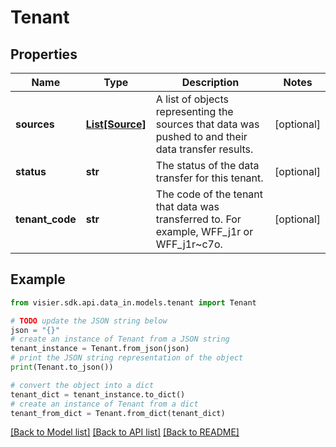 # Tenant


## Properties

Name | Type | Description | Notes
------------ | ------------- | ------------- | -------------
**sources** | [**List[Source]**](Source.md) | A list of objects representing the sources that data was pushed to and their data transfer results. | [optional] 
**status** | **str** | The status of the data transfer for this tenant. | [optional] 
**tenant_code** | **str** | The code of the tenant that data was transferred to. For example, WFF_j1r or WFF_j1r~c7o. | [optional] 

## Example

```python
from visier.sdk.api.data_in.models.tenant import Tenant

# TODO update the JSON string below
json = "{}"
# create an instance of Tenant from a JSON string
tenant_instance = Tenant.from_json(json)
# print the JSON string representation of the object
print(Tenant.to_json())

# convert the object into a dict
tenant_dict = tenant_instance.to_dict()
# create an instance of Tenant from a dict
tenant_from_dict = Tenant.from_dict(tenant_dict)
```
[[Back to Model list]](../README.md#documentation-for-models) [[Back to API list]](../README.md#documentation-for-api-endpoints) [[Back to README]](../README.md)


